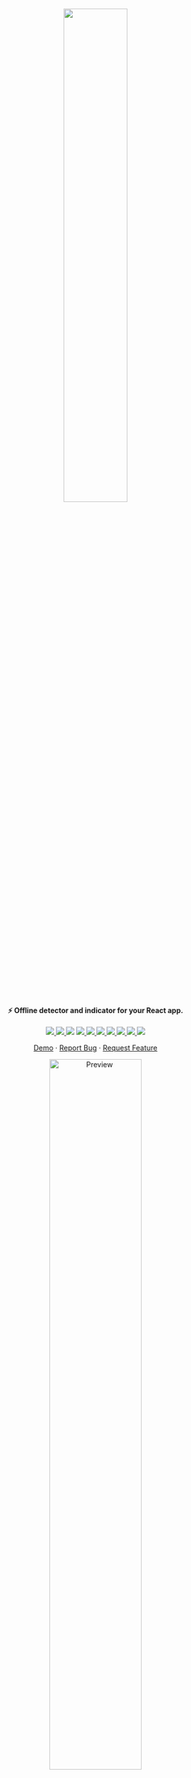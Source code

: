 <br/>

<p align="center">
  <img src="https://user-images.githubusercontent.com/45073703/185791904-7180800a-f9fc-400c-a9c5-e989fd57ed63.png" width="50%">

  <h4 align="center">⚡ Offline detector and indicator for your React app.</h4>

  <p align="center">
    <a href="https://www.npmjs.com/package/react-offline-indicator">
      <img src="https://img.shields.io/npm/v/react-offline-indicator"/>
    </a>
    <a href="https://www.npmjs.com/package/react-offline-indicator">
      <img src="https://img.shields.io/npm/dt/react-offline-indicator"/>
    </a>
    <img src="https://img.shields.io/bundlephobia/min/react-offline-indicator"/>
    <a href="https://github.com/arifszn/react-offline-indicator/issues">
      <img src="https://img.shields.io/github/issues/arifszn/react-offline-indicator"/>
    </a>
    <a href="https://github.com/arifszn/react-offline-indicator/stargazers">
      <img src="https://img.shields.io/github/stars/arifszn/react-offline-indicator"/>
    </a>
    <a href="https://github.com/arifszn/react-offline-indicator/blob/main/package-lock.json">
      <img src="https://img.shields.io/snyk/vulnerabilities/github/arifszn/react-offline-indicator"/>
    </a>
    <a href="https://github.com/arifszn/react-offline-indicator/blob/main/CONTRIBUTING.md">
      <img src="https://img.shields.io/badge/contributions-welcome-brightgreen.svg?style=flat"/>
    </a>
    <a href="https://github.com/arifszn/react-offline-indicator/blob/main/LICENSE">
      <img src="https://img.shields.io/github/license/arifszn/react-offline-indicator"/>
    </a>
    <a href="https://www.buymeacoffee.com/arifszn">
      <img src="https://img.shields.io/badge/sponsor-buy%20me%20a%20coffee-yellow?logo=buymeacoffee"/>
    </a>
    <a href="https://twitter.com/intent/tweet?url=https://github.com/arifszn/react-offline-indicator&hashtags=javascript,reactjs,opensource,js,webdev,developers">
      <img src="https://img.shields.io/twitter/url?style=social&url=https%3A%2F%2Fgithub.com%2Farifszn%2Freact-offline-indicator"/>
    </a>
  </p>

  <p align="center">
    <a href="https://arifszn.github.io/react-offline-indicator">Demo</a>
    ·
    <a href="https://github.com/arifszn/react-offline-indicator/issues">Report Bug</a>
    ·
    <a href="https://github.com/arifszn/react-offline-indicator/discussions">Request Feature</a>
  </p>
</p>

<p align="center">
  <a href="https://arifszn.github.io/react-offline-indicator">
    <img src="https://user-images.githubusercontent.com/45073703/185794080-d88abdc1-3714-4bb9-96bf-4f7143e0502b.png" alt="Preview" width="60%"/>
  </a>
  <br/>
  <a href="#arifszn"><img src="https://arifszn.github.io/assets/img/drop-shadow.png" width="50%" alt="Shadow"/></a>
</p>

Just wrap your react components with `ReactOfflineIndicator`. When there is no internet connection, it will display offline page. When it comes back online, previous page will be restored.

## Installation

Install via <a href="https://www.npmjs.com/package/react-offline-indicator">NPM</a>.

```sh
npm install react-offline-indicator
```

Or via <a href="https://yarnpkg.com/package/react-offline-indicator">Yarn</a>.

```sh
yarn add react-offline-indicator
```

## Usage

```jsx
import ReactOfflineIndicator from 'react-offline-indicator';

ReactDOM.createRoot(document.getElementById('root')).render(
  <ReactOfflineIndicator>
    <App />
  </ReactOfflineIndicator>
);
```

A hook `useOfflineStatus` indicating offline status is also available.

```jsx
import { useOfflineStatus } from 'react-offline-indicator';

function App() {
  const isOffline = useOfflineStatus();

  return isOffline ? 'Offline' : 'Online';
}
```

## Support

<p>You can show your support by starring this project.</p>
<a href="https://github.com/arifszn/react-offline-indicator/stargazers">
  <img src="https://img.shields.io/github/stars/arifszn/react-offline-indicator?style=social" alt="Github Star">
</a>

## Contribute

To contribute, see the [contributing guide](https://github.com/arifszn/react-offline-indicator/blob/main/CONTRIBUTING.md).

## License

[MIT License](https://github.com/arifszn/react-offline-indicator/blob/main/LICENSE)
